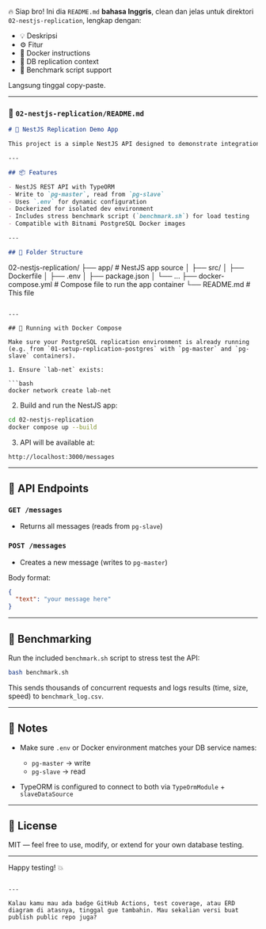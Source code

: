 🔥 Siap bro! Ini dia `README.md` **bahasa Inggris**, clean dan jelas untuk direktori `02-nestjs-replication`, lengkap dengan:

* 💡 Deskripsi
* ⚙️ Fitur
* 🐳 Docker instructions
* 🔌 DB replication context
* 🚀 Benchmark script support

Langsung tinggal copy-paste.

---

### 📄 `02-nestjs-replication/README.md`

```md
# 🚀 NestJS Replication Demo App

This project is a simple NestJS API designed to demonstrate integration with a PostgreSQL master-slave replication setup. It includes basic CRUD endpoints and supports read/write routing between master and slave using TypeORM.

---

## 📦 Features

- NestJS REST API with TypeORM
- Write to `pg-master`, read from `pg-slave`
- Uses `.env` for dynamic configuration
- Dockerized for isolated dev environment
- Includes stress benchmark script (`benchmark.sh`) for load testing
- Compatible with Bitnami PostgreSQL Docker images

---

## 🧱 Folder Structure

```

02-nestjs-replication/
├── app/                # NestJS app source
│   ├── src/
│   ├── Dockerfile
│   ├── .env
│   ├── package.json
│   └── ...
├── docker-compose.yml  # Compose file to run the app container
└── README.md           # This file

````

---

## 🐳 Running with Docker Compose

Make sure your PostgreSQL replication environment is already running  
(e.g. from `01-setup-replication-postgres` with `pg-master` and `pg-slave` containers).

1. Ensure `lab-net` exists:

```bash
docker network create lab-net
````

2. Build and run the NestJS app:

```bash
cd 02-nestjs-replication
docker compose up --build
```

3. API will be available at:

```
http://localhost:3000/messages
```

---

## 🔧 API Endpoints

### `GET /messages`

* Returns all messages (reads from `pg-slave`)

### `POST /messages`

* Creates a new message (writes to `pg-master`)

Body format:

```json
{
  "text": "your message here"
}
```

---

## 🧪 Benchmarking

Run the included `benchmark.sh` script to stress test the API:

```bash
bash benchmark.sh
```

This sends thousands of concurrent requests and logs results (time, size, speed) to `benchmark_log.csv`.

---

## 📝 Notes

* Make sure `.env` or Docker environment matches your DB service names:

  * `pg-master` → write
  * `pg-slave` → read
* TypeORM is configured to connect to both via `TypeOrmModule` + `slaveDataSource`

---

## 📄 License

MIT — feel free to use, modify, or extend for your own database testing.

---

Happy testing! 💥

```

---

Kalau kamu mau ada badge GitHub Actions, test coverage, atau ERD diagram di atasnya, tinggal gue tambahin. Mau sekalian versi buat publish public repo juga?
```
